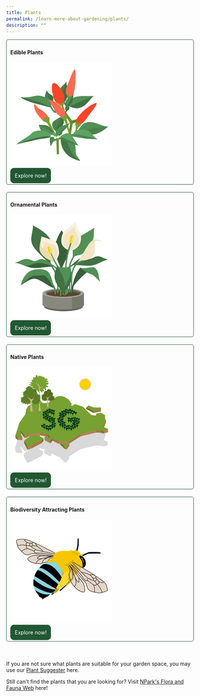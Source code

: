 ```yaml
---
title: Plants
permalink: /learn-more-about-gardening/plants/
description: ""
---
```

<style>
	.wrapper {
		display: grid;
		grid-template-columns: repeat(auto-fit, minmax(275px, 1fr));
		grid-template-rows: auto-fit;
		column-gap: 20px;
		row-gap: 20px;
	}

	.box {
		border: solid 1px #215732 ;
		border-radius: 5px;
		padding: 5px 10px 15px 10px;
		justify-self: stretch;
	}
	
	.button-primary {
    background-color: #215732;
    border: 2px solid #215732;
    padding: 10px;
  	border-radius: 10px;
    color: white !important;
	  text-decoration: none !important;
  }
</style>

<div class="wrapper">
  <div class="box">
		<h4>Edible Plants</h4>
	     <img style="height:275px; width:275px; display: inline" src="/images/Graphics/edibleplant_6oct.png"><br>
				<br>
		<a class="button-primary" href="/page-index/glossary/edible-plants/">Explore now!</a>
	</div>
	<div class="box">
		<h4>Ornamental Plants</h4>
	     <img style="height:275px; width:275px; display: inline" src="/images/Graphics/ornamentalplant_6oct.png"><br>
			<br>
			<a class="button-primary" href="/page-index/glossary/ornamental-plants/">Explore now!</a><br>
	</div>
	<div class="box">
		<h4>Native Plants</h4>
	     <img style="height:275px; width:275px; display: inline" src="/images/Graphics/nativeplant_6oct.png"><br>
			<br>
			<a class="button-primary" href="/page-index/glossary/native-plants/">Explore now!</a><br>
	</div>
	<div class="box">
		<h4>Biodiversity Attracting Plants</h4>
	     <img style="height:275px; width:275px; display: inline" src="/images/Graphics/biodivplant_6oct.png"><br>
			<br>
			<a class="button-primary" href="/page-index/glossary/biodiversity-attracting-plants/">Explore now!</a><br>
	</div>
	<br>
</div>

<p>If you are not sure what plants are suitable for your garden space, you may use our <a href="/digital-tools/plant-search/">Plant Suggester</a> here.</p>

<p>Still can't find the plants that you are looking for? Visit <a href="https://www.nparks.gov.sg/florafaunaweb">NPark's Flora and Fauna Web</a> here!</p>